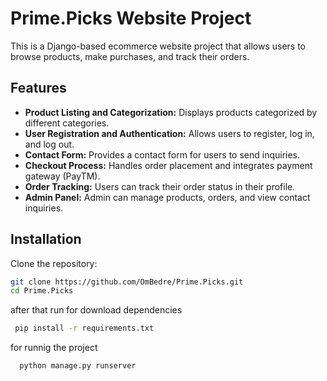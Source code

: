# Prime.Picks Website Project

This is a Django-based ecommerce website project that allows users to browse products, make purchases, and track their orders.

## Features

- **Product Listing and Categorization:** Displays products categorized by different categories.
- **User Registration and Authentication:** Allows users to register, log in, and log out.
- **Contact Form:** Provides a contact form for users to send inquiries.
- **Checkout Process:** Handles order placement and integrates payment gateway (PayTM).
- **Order Tracking:** Users can track their order status in their profile.
- **Admin Panel:** Admin can manage products, orders, and view contact inquiries.

## Installation

Clone the repository:

   ```bash
   git clone https://github.com/OmBedre/Prime.Picks.git
   cd Prime.Picks
```

after that run for download dependencies
 ```bash
  pip install -r requirements.txt
```
for runnig the project
```bash
  python manage.py runserver
```

